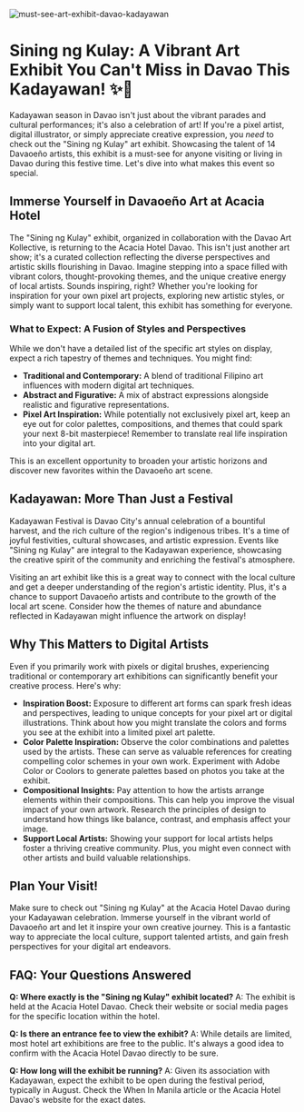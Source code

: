![must-see-art-exhibit-davao-kadayawan](https://images.pexels.com/photos/33331081/pexels-photo-33331081.jpeg?auto=compress&cs=tinysrgb&fit=crop&h=627&w=1200)

# Sining ng Kulay: A Vibrant Art Exhibit You Can't Miss in Davao This Kadayawan! ✨🎨

Kadayawan season in Davao isn't just about the vibrant parades and cultural performances; it's also a celebration of art! If you're a pixel artist, digital illustrator, or simply appreciate creative expression, you *need* to check out the "Sining ng Kulay" art exhibit. Showcasing the talent of 14 Davaoeño artists, this exhibit is a must-see for anyone visiting or living in Davao during this festive time. Let's dive into what makes this event so special.

## Immerse Yourself in Davaoeño Art at Acacia Hotel

The "Sining ng Kulay" exhibit, organized in collaboration with the Davao Art Kollective, is returning to the Acacia Hotel Davao. This isn't just another art show; it's a curated collection reflecting the diverse perspectives and artistic skills flourishing in Davao. Imagine stepping into a space filled with vibrant colors, thought-provoking themes, and the unique creative energy of local artists. Sounds inspiring, right? Whether you're looking for inspiration for your own pixel art projects, exploring new artistic styles, or simply want to support local talent, this exhibit has something for everyone.

### What to Expect: A Fusion of Styles and Perspectives

While we don't have a detailed list of the specific art styles on display, expect a rich tapestry of themes and techniques. You might find:

*   **Traditional and Contemporary:** A blend of traditional Filipino art influences with modern digital art techniques.
*   **Abstract and Figurative:** A mix of abstract expressions alongside realistic and figurative representations.
*   **Pixel Art Inspiration:** While potentially not exclusively pixel art, keep an eye out for color palettes, compositions, and themes that could spark your next 8-bit masterpiece! Remember to translate real life inspiration into your digital art.

This is an excellent opportunity to broaden your artistic horizons and discover new favorites within the Davaoeño art scene.

## Kadayawan: More Than Just a Festival

Kadayawan Festival is Davao City's annual celebration of a bountiful harvest, and the rich culture of the region's indigenous tribes. It's a time of joyful festivities, cultural showcases, and artistic expression. Events like "Sining ng Kulay" are integral to the Kadayawan experience, showcasing the creative spirit of the community and enriching the festival's atmosphere.

Visiting an art exhibit like this is a great way to connect with the local culture and get a deeper understanding of the region's artistic identity. Plus, it's a chance to support Davaoeño artists and contribute to the growth of the local art scene. Consider how the themes of nature and abundance reflected in Kadayawan might influence the artwork on display!

## Why This Matters to Digital Artists

Even if you primarily work with pixels or digital brushes, experiencing traditional or contemporary art exhibitions can significantly benefit your creative process. Here's why:

*   **Inspiration Boost:** Exposure to different art forms can spark fresh ideas and perspectives, leading to unique concepts for your pixel art or digital illustrations. Think about how you might translate the colors and forms you see at the exhibit into a limited pixel art palette.
*   **Color Palette Inspiration:** Observe the color combinations and palettes used by the artists. These can serve as valuable references for creating compelling color schemes in your own work. Experiment with Adobe Color or Coolors to generate palettes based on photos you take at the exhibit.
*   **Compositional Insights:** Pay attention to how the artists arrange elements within their compositions. This can help you improve the visual impact of your own artwork. Research the principles of design to understand how things like balance, contrast, and emphasis affect your image.
*   **Support Local Artists:** Showing your support for local artists helps foster a thriving creative community. Plus, you might even connect with other artists and build valuable relationships.

## Plan Your Visit!

Make sure to check out "Sining ng Kulay" at the Acacia Hotel Davao during your Kadayawan celebration. Immerse yourself in the vibrant world of Davaoeño art and let it inspire your own creative journey. This is a fantastic way to appreciate the local culture, support talented artists, and gain fresh perspectives for your digital art endeavors.

## FAQ: Your Questions Answered

**Q: Where exactly is the "Sining ng Kulay" exhibit located?**
A: The exhibit is held at the Acacia Hotel Davao. Check their website or social media pages for the specific location within the hotel.

**Q: Is there an entrance fee to view the exhibit?**
A: While details are limited, most hotel art exhibitions are free to the public. It's always a good idea to confirm with the Acacia Hotel Davao directly to be sure.

**Q: How long will the exhibit be running?**
A: Given its association with Kadayawan, expect the exhibit to be open during the festival period, typically in August. Check the When In Manila article or the Acacia Hotel Davao's website for the exact dates.